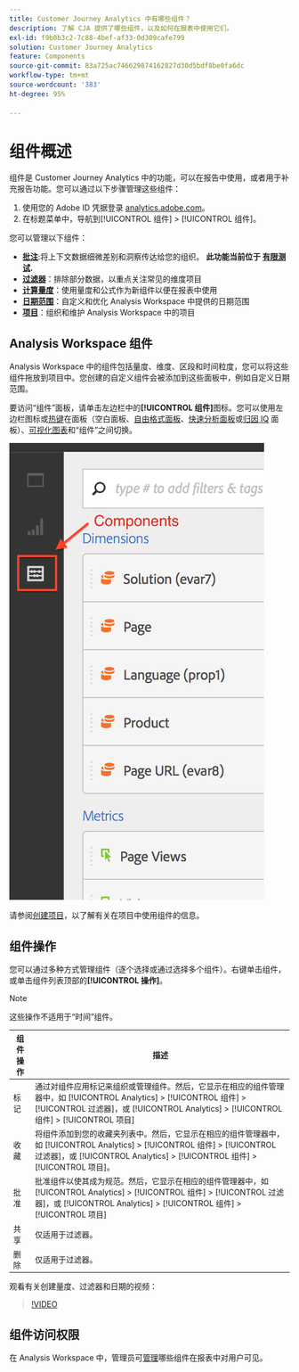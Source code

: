 ```yaml
---
title: Customer Journey Analytics 中有哪些组件？
description: 了解 CJA 提供了哪些组件，以及如何在报表中使用它们。
exl-id: f9b0b3c2-7c88-4bef-af33-0d309cafe799
solution: Customer Journey Analytics
feature: Components
source-git-commit: 83a725ac746629874162827d30d5bdf8be0fa6dc
workflow-type: tm+mt
source-wordcount: '383'
ht-degree: 95%

---
```


# 组件概述

组件是 Customer Journey Analytics 中的功能，可以在报告中使用，或者用于补充报告功能。您可以通过以下步骤管理这些组件：

1. 使用您的 Adobe ID 凭据登录 [analytics.adobe.com](https://analytics.adobe.com)。
2. 在标题菜单中，导航到[!UICONTROL 组件] > [!UICONTROL 组件]。

您可以管理以下组件：

* [**批注**](/help/components/annotations/overview.md):将上下文数据细微差别和洞察传达给您的组织。 **此功能当前位于 [有限测试](/help/release-notes/releases.md).**
* [**过滤器**](filters/filters-overview.md)：排除部分数据，以重点关注常见的维度项目
* [**计算量度**](calc-metrics/calc-metr-overview.md)：使用量度和公式作为新组件以便在报表中使用
* [**日期范围**](date-ranges/overview.md)：自定义和优化 Analysis Workspace 中提供的日期范围
* [**项目**](/help/analysis-workspace/home.md)：组织和维护 Analysis Workspace 中的项目

## Analysis Workspace 组件

Analysis Workspace 中的组件包括量度、维度、区段和时间粒度，您可以将这些组件拖放到项目中。您创建的自定义组件会被添加到这些面板中，例如自定义日期范围。

要访问“组件”面板，请单击左边栏中的&#x200B;**[!UICONTROL 组件]**&#x200B;图标。您可以使用左边栏图标或[热键](/help/analysis-workspace/build-workspace-project/fa-shortcut-keys.md)在面板（空白面板、[自由格式面板](/help/analysis-workspace/visualizations/freeform-table/freeform-table.md)、[快速分析面板](/help/analysis-workspace/c-panels/quickinsight.md)或[归因 IQ](/help/analysis-workspace/c-panels/attribution.md) 面板）、[可视化图表](/help/analysis-workspace/visualizations/freeform-analysis-visualizations.md)和“组件”之间切换。

![](assets/components.png)

请参阅[创建项目](/help/analysis-workspace/home.md)，以了解有关在项目中使用组件的信息。

## 组件操作

您可以通过多种方式管理组件（逐个选择或通过选择多个组件）。右键单击组件，或单击组件列表顶部的&#x200B;**[!UICONTROL 操作]**。

>[!NOTE]
>
>这些操作不适用于“时间”组件。

| 组件操作 | 描述 |
| --- | --- |
| 标记 | 通过对组件应用标记来组织或管理组件。然后，它显示在相应的组件管理器中，如 [!UICONTROL Analytics] > [!UICONTROL 组件] > [!UICONTROL 过滤器]，或 [!UICONTROL Analytics] > [!UICONTROL 组件] > [!UICONTROL 项目] |
| 收藏 | 将组件添加到您的收藏夹列表中。然后，它显示在相应的组件管理器中，如 [!UICONTROL Analytics] > [!UICONTROL 组件] > [!UICONTROL 过滤器]，或 [!UICONTROL Analytics] > [!UICONTROL 组件] > [!UICONTROL 项目]。 |
| 批准 | 批准组件以使其成为规范。然后，它显示在相应的组件管理器中，如 [!UICONTROL Analytics] > [!UICONTROL 组件] > [!UICONTROL 过滤器]，或 [!UICONTROL Analytics] > [!UICONTROL 组件] > [!UICONTROL 项目] |
| 共享 | 仅适用于过滤器。 |
| 删除 | 仅适用于过滤器。 |

观看有关创建量度、过滤器和日期的视频：

>[!VIDEO](https://video.tv.adobe.com/v/23979)

## 组件访问权限

在 Analysis Workspace 中，管理员可[管理](/help/analysis-workspace/curate-share/curate.md)哪些组件在报表中对用户可见。
